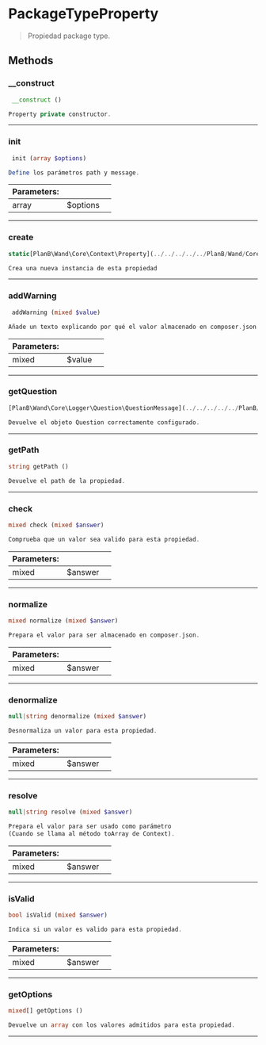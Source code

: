 
                                                                                                                                            
    
# PackageTypeProperty


> Propiedad package type.
>
> 








## Methods

### __construct
``` php
 __construct ()

Property private constructor.

```


---


### init
``` php
 init (array $options)

Define los parámetros path y message.

```

|Parameters: | | |
| --- | --- | --- |
|array |$options |  |

---


### create
``` php
static[PlanB\Wand\Core\Context\Property](../../../../../PlanB/Wand/Core/Context/Property.md) create ()

Crea una nueva instancia de esta propiedad

```


---


### addWarning
``` php
 addWarning (mixed $value)

Añade un texto explicando por qué el valor almacenado en composer.json no es correcto.

```

|Parameters: | | |
| --- | --- | --- |
|mixed |$value |  |

---


### getQuestion
``` php
[PlanB\Wand\Core\Logger\Question\QuestionMessage](../../../../../PlanB/Wand/Core/Logger/Question/QuestionMessage.md) getQuestion ()

Devuelve el objeto Question correctamente configurado.

```


---


### getPath
``` php
string getPath ()

Devuelve el path de la propiedad.

```


---


### check
``` php
mixed check (mixed $answer)

Comprueba que un valor sea valido para esta propiedad.

```

|Parameters: | | |
| --- | --- | --- |
|mixed |$answer |  |

---


### normalize
``` php
mixed normalize (mixed $answer)

Prepara el valor para ser almacenado en composer.json.

```

|Parameters: | | |
| --- | --- | --- |
|mixed |$answer |  |

---


### denormalize
``` php
null|string denormalize (mixed $answer)

Desnormaliza un valor para esta propiedad.

```

|Parameters: | | |
| --- | --- | --- |
|mixed |$answer |  |

---


### resolve
``` php
null|string resolve (mixed $answer)

Prepara el valor para ser usado como parámetro
(Cuando se llama al método toArray de Context).

```

|Parameters: | | |
| --- | --- | --- |
|mixed |$answer |  |

---


### isValid
``` php
bool isValid (mixed $answer)

Indica si un valor es valido para esta propiedad.

```

|Parameters: | | |
| --- | --- | --- |
|mixed |$answer |  |

---


### getOptions
``` php
mixed[] getOptions ()

Devuelve un array con los valores admitidos para esta propiedad.

```


---


                                                                                                                                                                                                                                                                                                                                                                                                            
    
                                                                                                                                                                                                                                                                             
                